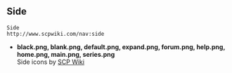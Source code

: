 ## Side
    Side  
    http://www.scpwiki.com/nav:side

* **black.png, blank.png, default.png, expand.png, forum.png, help.png, home.png, main.png, series.png**  
Side icons by [SCP Wiki](http://www.scpwiki.com/)